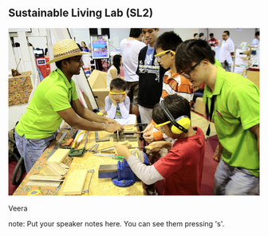 ## Sustainable Living Lab (SL2)

<img src="images/veera.jpg" alt="" class="polaroid img-medium">

<span class="catchline-reason">Veera</span>

note:
    Put your speaker notes here.
    You can see them pressing 's'.
